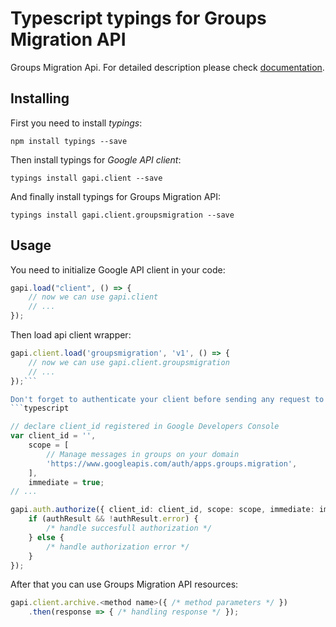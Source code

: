 # Typescript typings for Groups Migration API
Groups Migration Api.
For detailed description please check [documentation](https://developers.google.com/google-apps/groups-migration/).

## Installing

First you need to install *typings*:
```
npm install typings --save 
```

Then install typings for *Google API client*:
```
typings install gapi.client --save 
```

And finally install typings for Groups Migration API:
```
typings install gapi.client.groupsmigration --save 
```

## Usage

You need to initialize Google API client in your code:
```typescript
gapi.load("client", () => { 
    // now we can use gapi.client
    // ... 
});
```

Then load api client wrapper:
```typescript
gapi.client.load('groupsmigration', 'v1', () => {
    // now we can use gapi.client.groupsmigration
    // ... 
});```

Don't forget to authenticate your client before sending any request to resources:
```typescript

// declare client_id registered in Google Developers Console
var client_id = '',
    scope = [     
        // Manage messages in groups on your domain
        'https://www.googleapis.com/auth/apps.groups.migration',
    ],
    immediate = true;
// ...

gapi.auth.authorize({ client_id: client_id, scope: scope, immediate: immediate }, authResult => {
    if (authResult && !authResult.error) {
        /* handle succesfull authorization */
    } else {
        /* handle authorization error */
    }
});            
```

After that you can use Groups Migration API resources:

```typescript
gapi.client.archive.<method name>({ /* method parameters */ })
    .then(response => { /* handling response */ });
```